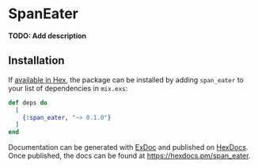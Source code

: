 # SpanEater

**TODO: Add description**

## Installation

If [available in Hex](https://hex.pm/docs/publish), the package can be installed
by adding `span_eater` to your list of dependencies in `mix.exs`:

```elixir
def deps do
  [
    {:span_eater, "~> 0.1.0"}
  ]
end
```

Documentation can be generated with [ExDoc](https://github.com/elixir-lang/ex_doc)
and published on [HexDocs](https://hexdocs.pm). Once published, the docs can
be found at <https://hexdocs.pm/span_eater>.

